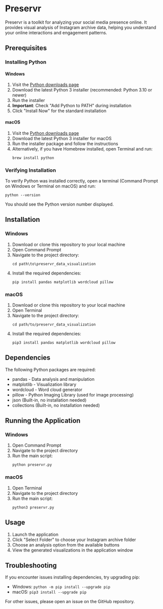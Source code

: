 # Preservr

Preservr is a toolkit for analyzing your social media presence online. It provides visual analysis of Instagram archive data, helping you understand your online interactions and engagement patterns.

## Prerequisites

### Installing Python

#### Windows
1. Visit the [Python downloads page](https://www.python.org/downloads/)
2. Download the latest Python 3 installer (recommended: Python 3.10 or newer)
3. Run the installer
4. **Important**: Check "Add Python to PATH" during installation
5. Click "Install Now" for the standard installation

#### macOS
1. Visit the [Python downloads page](https://www.python.org/downloads/)
2. Download the latest Python 3 installer for macOS
3. Run the installer package and follow the instructions
4. Alternatively, if you have Homebrew installed, open Terminal and run:
   ```
   brew install python
   ```

### Verifying Installation
To verify Python was installed correctly, open a terminal (Command Prompt on Windows or Terminal on macOS) and run:
```
python --version
```
You should see the Python version number displayed.

## Installation

### Windows
1. Download or clone this repository to your local machine
2. Open Command Prompt
3. Navigate to the project directory:
   ```
   cd path\to\preservr_data_visualization
   ```
4. Install the required dependencies:
   ```
   pip install pandas matplotlib wordcloud pillow
   ```

### macOS
1. Download or clone this repository to your local machine
2. Open Terminal
3. Navigate to the project directory:
   ```
   cd path/to/preservr_data_visualization
   ```
4. Install the required dependencies:
   ```
   pip3 install pandas matplotlib wordcloud pillow
   ```

## Dependencies
The following Python packages are required:

- pandas - Data analysis and manipulation
- matplotlib - Visualization library
- wordcloud - Word cloud generator
- pillow - Python Imaging Library (used for image processing)
- json (Built-in, no installation needed)
- collections (Built-in, no installation needed)

## Running the Application

### Windows
1. Open Command Prompt
2. Navigate to the project directory
3. Run the main script:
   ```
   python preservr.py
   ```

### macOS
1. Open Terminal
2. Navigate to the project directory
3. Run the main script:
   ```
   python3 preservr.py
   ```

## Usage
1. Launch the application
2. Click "Select Folder" to choose your Instagram archive folder
3. Choose an analysis option from the available buttons
4. View the generated visualizations in the application window

## Troubleshooting
If you encounter issues installing dependencies, try upgrading pip:

- Windows: `python -m pip install --upgrade pip`
- macOS: `pip3 install --upgrade pip`

For other issues, please open an issue on the GitHub repository.
